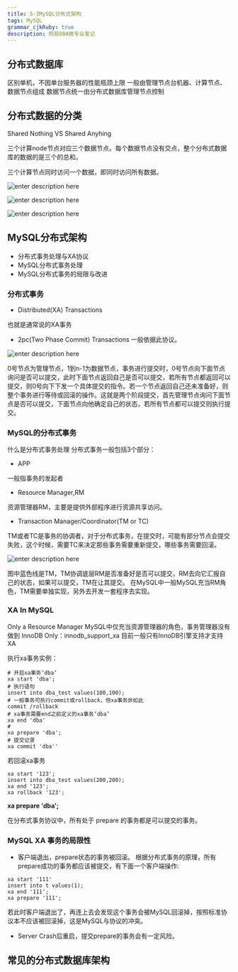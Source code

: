 ```yaml
---
title: 5-3MySQL分布式架构
tags: MySQL
grammar_cjkRuby: true
description: 网易DBA微专业笔记
---
```


## 分布式数据库
区别单机，不因单台服务器的性能瓶颈上限
一般由管理节点台机器、计算节点、数据节点组成
数据节点统一由分布式数据库管理节点控制
## 分布式数据的分类
Shared Nothing VS Shared Anyhing

三个计算node节点对应三个数据节点。每个数据节点没有交点，整个分布式数据库的数据的是三个的总和。

三个计算节点同时访问一个数据，即同时访问所有数据。

![enter description here][1]

![enter description here][2]

![enter description here][3]

## MySQL分布式架构

- 分布式事务处理与XA协议
- MySQL分布式事务处理
- MySQL分布式事务的局限与改进

### 分布式事务
- Distributed(XA) Transactions

也就是通常说的XA事务

- 2pc(Two Phase Commit) Transactions
一般依据此协议。

![enter description here][4]

0号节点为管理节点，1到n-1为数据节点，事务进行提交时，0号节点向下面节点询问是否可以提交，此时下面节点返回自己是否可以提交，若所有节点都返回可以提交，则0号向下下发一个具体提交的指令。若一个节点返回自己还未准备好，则整个事务进行等待或回滚的操作。这就是两个阶段提交，首先管理节点询问下面节点是否可以提交，下面节点向他确定自己的状态，若所有节点都可以提交则执行提交。

### MySQL的分布式事务
什么是分布式事务处理
分布式事务一般包括3个部分：
- APP

一般指事务的发起者
- Resource Manager,RM

资源管理器RM，主要是提供外部程序进行资源共享访问。

- Transaction Manager/Coordinator(TM or TC)

 TM或者TC是事务的协调者，对于分布式事务，在提交时，可能有部分节点会提交失败，这个时候，需要TC来决定那些事务需要重新提交，哪些事务需要回滚。
 
 ![enter description here][5]
 
 图中蓝色线是TM，TM协调底层RM是否准备好是否可以提交，RM去向它汇报自己的状态，如果可以提交，TM在让其提交。
 在MySQL中一般MySQL充当RM角色，TM需要单独实现，另外去开发一套程序去实现。
 
 ### XA In MySQL
 Only a Resource Manager
 MySQL中仅充当资源管理器的角色，事务管理器没有做到
 InnoDB Only：innodb_support_xa
 目前一般只有InnoDB引擎支持才支持XA 
 
 执行xa事务实例：
 ```
 # 开启xa事务‘dba’
 xa start 'dba';
 # 执行语句
 insert into dba_test values(100,100);
 # 一般事务可执行commit或rollback，但xa事务非如此
 commit /rollback
 # xa事务需要end之前定义的xa事务‘dba’
 xa end 'dba'
 #
 xa prepare 'dba';
 # 提交记录
 xa commit 'dba''
 ```
 
 
 若回滚xa事务
 ```
 xa start '123';
 insert into dba_test values(200,200);
 xa end '123';
 xa rollback '123';
 ```
 
 **xa prepare 'dba';**
  
 在分布式事务协议中，所有处于 prepare 的事务都是可以提交的事务。
 
 ### MySQL XA 事务的局限性
 - 客户端退出，prepare状态的事务被回滚。
 根据分布式事务的原理，所有prepare成功的事务都应该被提交，有下面一个客户端操作:
 ```
 xa start '111'
 insert into t values(1);
 xa end '111';
 xa prepare '111';
 ```
 若此时客户端退出了，再连上去会发现这个事务会被MySQL回滚掉，按照标准协议本不应该被回滚掉，这是MySQL与协议的冲突。
 - Server Crash后重启，提交prepare的事务会有一定风险。

## 常见的分布式数据库架构


  [1]: https://assets.windcoder.com/xiaoshujiang/mysql_study_fenbushi01.png "mysql_study_fenbushi01"
  [2]: https://assets.windcoder.com/xiaoshujiang/mysql_study_fenbushi02.png "mysql_study_fenbushi02"
  [3]: https://assets.windcoder.com/xiaoshujiang/mysql_study_fenbushi03.png "mysql_study_fenbushi03"
  [4]: https://assets.windcoder.com/xiaoshujiang/mysql_study_fenbushi04.png "mysql_study_fenbushi04"
  [5]: https://assets.windcoder.com/xiaoshujiang/mysql_study_fenbushi05.png "mysql_study_fenbushi05"